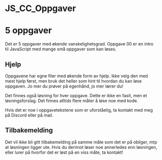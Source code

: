 # JS_CC_Oppgaver

# 5 oppgaver

Det er 5 oppgaver med økende vanskelighetsgrad. Oppgave 00 er en intro til JavaScript med mange små oppgaver som kan løses.

## Hjelp

Oppgavene har egne filer med økende form av hjelp. Ikke velg den med mest hjelp først, men bruk det heller som hint til hvordan du kan løse oppgaven. Jo mer du prøver på egenhånd, jo mer lærer du!

Det finnes også løsning for hver oppgave. Dette er ikke en fasit, men et løsningsforslag. Det finnes alltids flere måter å løse noe med kode.

Hvis det er noe i oppgavetekstene som er uforståelig, ta kontakt med meg på Discord eller på mail.

## Tilbakemelding

Det vil ikke bli gitt tilbakemelding på samme måte som det er på obliger, mtp at løsningen ligger ute. Hvis du derimot løser noe annerledes enn løsningen, eller lurer på hvorfor det er løst på en viss måte, ta kontakt!
